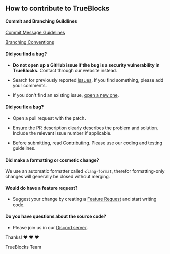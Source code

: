 ## How to contribute to TrueBlocks

#### **Commit and Branching Guildlines**

[Commit Message Guidelines](https://gist.github.com/robertpainsi/b632364184e70900af4ab688decf6f53)

[Branching Conventions](docs/BRANCHING.md)

#### **Did you find a bug?**

* **Do not open up a GitHub issue if the bug is a security vulnerability in TrueBlocks**. Contact through our website instead.

* Search for previously reported [Issues](https://github.com/TrueBlocks/trueblocks-core/issues). If you find something, please add your comments.

* If you don't find an existing issue, [open a new one](https://github.com/TrueBlocks/trueblocks-core/issues/new).

#### **Did you fix a bug?**

* Open a pull request with the patch.

* Ensure the PR description clearly describes the problem and solution. Include the relevant issue number if applicable.

* Before submitting, read [Contributing](http://github.com/TrueBlocks/trueblocks-core/CONTRIBUTING.md). Please use our coding and testing guidelines.

#### **Did make a formatting or cosmetic change?**

We use an automatic formatter called `clang-format`, therefor formatting-only changes will generally be closed without merging.

#### **Would do have a feature request?**

* Suggest your change by creating a [Feature Request](https://github.com/TrueBlocks/trueblocks-core/issues/new) and start writing code.

#### **Do you have questions about the source code?**

* Please join us in our [Discord server](https://discord.gg/zGh6PdN).

Thanks! :heart: :heart: :heart:

TrueBlocks Team
